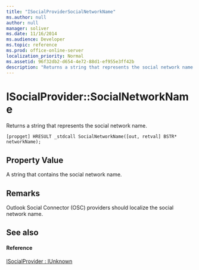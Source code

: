 ```yaml
---
title: "ISocialProviderSocialNetworkName"
ms.author: null
author: null
manager: soliver
ms.date: 11/16/2014
ms.audience: Developer
ms.topic: reference
ms.prod: office-online-server
localization_priority: Normal
ms.assetid: 96f32db2-d654-4e72-88d1-ef955e3ff42b
description: "Returns a string that represents the social network name."
---
```


# ISocialProvider::SocialNetworkName

Returns a string that represents the social network name. 
  
```
[propget] HRESULT _stdcall SocialNetworkName([out, retval] BSTR* networkName);
```

## Property Value

A string that contains the social network name.
  
## Remarks

Outlook Social Connector (OSC) providers should localize the social network name.
  
## See also

#### Reference

[ISocialProvider : IUnknown](isocialprovideriunknown.md)

